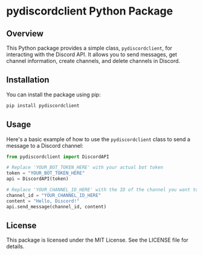# pydiscordclient Python Package

## Overview
This Python package provides a simple class, `pydiscordclient`, for interacting with the Discord API. It allows you to send messages, get channel information, create channels, and delete channels in Discord.

## Installation
You can install the package using pip:
```bash
pip install pydiscordclient
```
## Usage 

Here's a basic example of how to use the `pydiscordclient` class to send a message to a Discord channel:

```python
from pydiscordclient import DiscordAPI

# Replace 'YOUR_BOT_TOKEN_HERE' with your actual bot token
token = "YOUR_BOT_TOKEN_HERE"
api = DiscordAPI(token)

# Replace 'YOUR_CHANNEL_ID_HERE' with the ID of the channel you want to send messages to
channel_id = "YOUR_CHANNEL_ID_HERE"
content = "Hello, Discord!"
api.send_message(channel_id, content)
```

## License

This package is licensed under the MIT License. See the LICENSE file for details.
